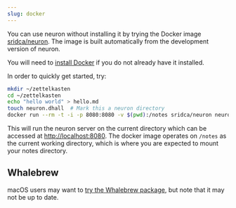 ```yaml
---
slug: docker
---
```


You can use neuron without installing it by trying the Docker image [sridca/neuron](https://hub.docker.com/r/sridca/neuron). The image is built automatically from the development version of neuron. 

You will need to [install Docker](https://docs.docker.com/get-docker/) if you do not already have it installed.

In order to quickly get started, try:

```bash
mkdir ~/zettelkasten
cd ~/zettelkasten
echo "hello world" > hello.md
touch neuron.dhall  # Mark this a neuron directory
docker run --rm -t -i -p 8080:8080 -v $(pwd):/notes sridca/neuron neuron gen -ws 0.0.0.0:8080
```

This will run the neuron server on the current directory which can be accessed at <http://localhost:8080>. The docker image operates on `/notes` as the current working directory, which is where you are expected to mount your notes directory.

## Whalebrew

macOS users may want to [try the Whalebrew package](https://github.com/srid/neuron/issues/528), but note that it may not be up to date.
